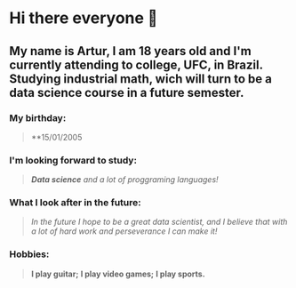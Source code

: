 
# Hi there everyone 👋

## My name is Artur, I am 18 years old and I'm currently attending to college, UFC, in Brazil. Studying industrial math, wich will turn to be a data science course in a future semester.

### My birthday:
> **15/01/2005

### I'm looking forward to study:
> _**Data science** and a lot of proggraming languages!_

### What I look after in the future: 
> _In the future I hope to be a great data scientist, and I believe that with a lot of hard work and perseverance I can make it!_

### Hobbies:
> **I play guitar;**
> **I play video games;**
> **I play sports.**

